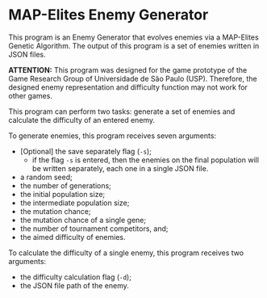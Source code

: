 # MAP-Elites Enemy Generator

This program is an Enemy Generator that evolves enemies via a MAP-Elites Genetic
Algorithm.
The output of this program is a set of enemies written in JSON files.

**ATTENTION:**
This program was designed for the game prototype of the Game Research Group of
Universidade de São Paulo (USP).
Therefore, the designed enemy representation and difficulty function may not
work for other games.

This program can perform two tasks: generate a set of enemies and calculate
the difficulty of an entered enemy.

To generate enemies, this program receives seven arguments:
- [Optional] the save separately flag (`-s`);
  * if the flag `-s` is entered,  then the enemies on the final population
    will be written separately, each one in a single JSON file.
- a random seed;
- the number of generations;
- the initial population size;
- the intermediate population size;
- the mutation chance;
- the mutation chance of a single gene;
- the number of tournament competitors, and;
- the aimed difficulty of enemies.

To calculate the difficulty of a single enemy, this program receives two
arguments:
- the difficulty calculation flag (`-d`);
- the JSON file path of the enemy.